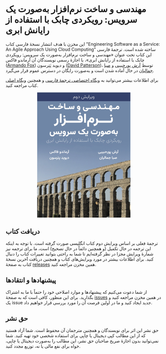 # مهندسی و ساخت نرم‌افزار به‌صورت یک سرویس: رویکردی چابک با استفاده از رایانش ابری

این مخزن با هدف انتشار نسخهٔ فارسی کتاب
"Engineering Software as a Service: An Agile Approach Using Cloud Computing"
ساخته شده است.
ترجمهٔ فارسی این کتاب تحت عنوان
«مهندسی و ساخت نرم‌افزار به‌صورت یک سرویس: رویکردی چابک با استفاده از رایانش ابری»،
با اجازهٔ رسمی نویسندگان آن
آرماندو فاکس
([Armando Fox](https://www2.eecs.berkeley.edu/Faculty/Homepages/fox.html))
و دیوید پَتِرسون
([David Patterson](https://www2.eecs.berkeley.edu/Faculty/Homepages/patterson.html))،
توسط
[آرش پورحبیبی](https://arash.pourhabibi.info)
و
[صبا جمالیان](https://www.saba.codes)
در حال آماده شدن است
و به‌صورت رایگان در دسترس عموم قرار می‌گیرد.

برای اطلاعات بیشتر می‌توانید به
[وبگاه اختصاصی ترجمهٔ فارسی](https://saasbook.info/translation-fa)
و همچنین
[وبگاه اصلی](https://saasbook.info)
کتاب مراجعه کنید.

<p align="center">
<img src="cover-fa.jpg" alt="جلد کتاب مهندسی و ساخت نرم‌افزار به‌صورت یک سرویس: رویکردی چابک با استفاده از رایانش ابری" title="جلد کتاب مهندسی و ساخت نرم‌افزار به‌صورت یک سرویس: رویکردی چابک با استفاده از رایانش ابری" width="60%">
</p>

## دریافت کتاب

ترجمهٔ فعلی بر اساس ویرایش دوم کتاب انگلیسی صورت گرفته است.
با توجه به اینکه این ترجمه در حال تکمیل (و همچنین دائماً در حال تصحیح) است،
ما برای ترجمه نیز شمارهٔ ویرایش مجزا در نظر گرفته‌ایم تا شما به راحتی بتوانید
تغییرات کتاب را دنبال کنید.
برای اطلاعات بیشتر در مورد ویرایش‌های کتاب و همچنین دریافت آخرین نسخهٔ کتاب
به صفحهٔ
[releases](https://github.com/neo-apz/saasbook-fa/releases)
همین مخزن مراجعه کنید.

## پیشنهاد‌ها و انتقاد‌ها

از شما دعوت می‌کنیم که پیشنهاد‌ها و موارد اصلاحی خود را حتماً با ما به اشتراک بگذارید.
برای این منظور، کافی است که به صفحهٔ
[issues](https://github.com/neo-apz/saasbook-fa/issues)
در همین مخزن مراجعه کنید و یک
issue
جدید ایجاد کنید و ما در اولین فرصت آن را مورد بررسی قرار خواهیم داد.

## حق نشر

حق نشر این اثر برای نویسندگان و همچنین مترجمان آن محفوظ است. شما آزاد هستید که از
این مطالب کپی دیجیتال یا چاپی برای استفاده شخصی خود تهیه کنید. شما نمی‌توانید بدون
اجازهٔ صریح صاحبان حق نشر، این مطالب را به‌صورت دیجیتال یا چاپی،
خواه برای نفع مالی یا نه، توزیع مجدد کنید.